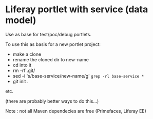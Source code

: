 # Liferay portlet with service (data model)

Use as base for test/poc/debug portlets.

To use this as basis for a new portlet project:

- make a clone
- rename the cloned dir to new-name
- cd into it
- rm -rf .git/
- sed -i 's/base-service/new-name/g' `grep -rl base-service *`
- git init .

etc.

(there are probably better ways to do this...)

Note : not all Maven dependecies are free (Primefaces, Liferay EE)
